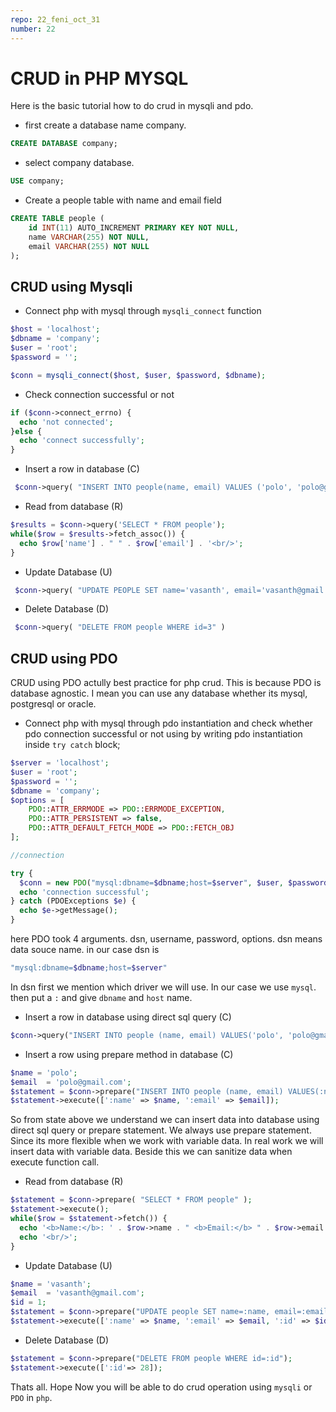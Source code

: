 ```yaml
---
repo: 22_feni_oct_31
number: 22 
---
```



# CRUD in PHP MYSQL

Here is the basic tutorial how to do crud in mysqli and pdo.   

* first create a database name company.

~~~sql
CREATE DATABASE company;
~~~

* select company database. 

~~~sql 
USE company;
~~~

* Create a people table with name and email field

~~~sql
CREATE TABLE people (
    id INT(11) AUTO_INCREMENT PRIMARY KEY NOT NULL,
    name VARCHAR(255) NOT NULL,
    email VARCHAR(255) NOT NULL
);
~~~


## CRUD using Mysqli   

* Connect php with mysql through `mysqli_connect` function

~~~php
$host = 'localhost';
$dbname = 'company';
$user = 'root';
$password = '';

$conn = mysqli_connect($host, $user, $password, $dbname);
~~~

* Check connection successful or not

~~~php
if ($conn->connect_errno) {
  echo 'not connected';
}else {
  echo 'connect successfully';  
}
~~~

* Insert a row in database (C)

~~~php
 $conn->query( "INSERT INTO people(name, email) VALUES ('polo', 'polo@gmail.com')" ) 
~~~

* Read from database (R)

~~~php
$results = $conn->query('SELECT * FROM people');
while($row = $results->fetch_assoc()) {
  echo $row['name'] . " " . $row['email'] . '<br/>';
}
~~~

* Update Database (U)

~~~php
 $conn->query( "UPDATE PEOPLE SET name='vasanth', email='vasanth@gmail.com' WHERE id=3" ) 
~~~

* Delete Database (D)

~~~php
 $conn->query( "DELETE FROM people WHERE id=3" ) 
~~~

## CRUD using PDO   
CRUD using PDO actully best practice for php crud. This is because PDO is database agnostic. I mean you can use any database whether its mysql, postgresql or oracle. 


* Connect php with mysql through pdo instantiation and check whether pdo connection successful or not using by writing pdo instantiation inside `try catch` block;

~~~php
$server = 'localhost';
$user = 'root';
$password = '';
$dbname = 'company';
$options = [
    PDO::ATTR_ERRMODE => PDO::ERRMODE_EXCEPTION,
    PDO::ATTR_PERSISTENT => false,
    PDO::ATTR_DEFAULT_FETCH_MODE => PDO::FETCH_OBJ
];

//connection 

try {
  $conn = new PDO("mysql:dbname=$dbname;host=$server", $user, $password, $options);
  echo 'connection successful';
} catch (PDOExceptions $e) {
  echo $e->getMessage();
}

~~~

here PDO took 4 arguments. dsn, username, password, options. dsn means data souce name. in our case dsn is

~~~php
"mysql:dbname=$dbname;host=$server"
~~~

In dsn first we mention which driver we will use. In our case we use `mysql`. then put a `:` and give `dbname` and `host` name. 


* Insert a row in database using direct sql query (C)

~~~php
$conn->query("INSERT INTO people (name, email) VALUES('polo', 'polo@gmail.com')");
~~~

* Insert a row using prepare method in database (C)

~~~php
$name = 'polo';
$email  = 'polo@gmail.com';
$statement = $conn->prepare("INSERT INTO people (name, email) VALUES(:name, :email)");
$statement->execute([':name' => $name, ':email' => $email]);
~~~
So from state above we understand we can insert data into  database using direct sql query or prepare statement. We always use prepare statement. Since its more flexible when we work with variable data. In real work we will insert data with variable data. Beside this we can sanitize data when execute function call.

* Read from database (R)

~~~php
$statement = $conn->prepare( "SELECT * FROM people" );
$statement->execute();
while($row = $statement->fetch()) {
  echo '<b>Name:</b>: ' . $row->name . " <b>Email:</b> " . $row->email . '<br/>';
  echo '<br/>';
}
~~~

* Update Database (U)

~~~php
$name = 'vasanth';
$email  = 'vasanth@gmail.com';
$id = 1;
$statement = $conn->prepare("UPDATE people SET name=:name, email=:email WHERE id=:id");
$statement->execute([':name' => $name, ':email' => $email, ':id' => $id]);
~~~

* Delete Database (D)

~~~php
$statement = $conn->prepare("DELETE FROM people WHERE id=:id");
$statement->execute([':id'=> 28]);
~~~

Thats all. Hope Now you will be able to do crud operation using `mysqli` or `PDO` in `php`.